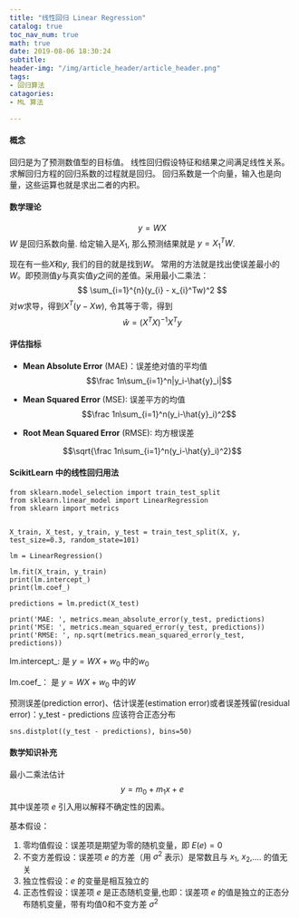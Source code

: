 ```yaml
---
title: "线性回归 Linear Regression"
catalog: true
toc_nav_num: true
math: true
date: 2019-08-06 18:30:24
subtitle:
header-img: "/img/article_header/article_header.png"
tags:
- 回归算法
catagories:
- ML 算法

---
```


#### 概念
回归是为了预测数值型的目标值。
线性回归假设特征和结果之间满足线性关系。
求解回归方程的回归系数的过程就是回归。
回归系数是一个向量，输入也是向量，这些运算也就是求出二者的内积。

#### 数学理论
$$
y=WX
$$
$W$ 是回归系数向量.
给定输入是$X_{1}$, 那么预测结果就是 $y=X_{1}^{T}W$.

现在有一些$X$和$y$, 我们的目的就是找到$W$。 常用的方法就是找出使误差最小的$W$。即预测值$y$与真实值$y$之间的差值。采用最小二乘法：
$$
\sum_{i=1}^{n}(y_{i} - x_{i}^Tw)^2
$$
对$w$求导，得到$X^T(y-Xw)$, 令其等于零，得到
$$
\hat{w} = (X^TX)^{-1}X^Ty
$$
#### 评估指标

* **Mean Absolute Error** (MAE)：误差绝对值的平均值
$$\frac 1n\sum_{i=1}^n|y_i-\hat{y}_i|$$

* **Mean Squared Error** (MSE): 误差平方的均值
$$\frac 1n\sum_{i=1}^n(y_i-\hat{y}_i)^2$$

* **Root Mean Squared Error** (RMSE): 均方根误差

$$\sqrt{\frac 1n\sum_{i=1}^n(y_i-\hat{y}_i)^2}$$


#### ScikitLearn 中的线性回归用法

~~~
from sklearn.model_selection import train_test_split
from sklearn.linear_model import LinearRegression
from sklearn import metrics


X_train, X_test, y_train, y_test = train_test_split(X, y, test_size=0.3, random_state=101)

lm = LinearRegression()

lm.fit(X_train, y_train)
print(lm.intercept_)
print(lm.coef_)

predictions = lm.predict(X_test)

print('MAE: ', metrics.mean_absolute_error(y_test, predictions)
print('MSE: ', metrics.mean_squared_error(y_test, predictions))
print('RMSE: ', np.sqrt(metrics.mean_squared_error(y_test, predictions))
~~~
lm.intercept_: 是 $y=WX + w_{0}$ 中的$w_{0}$

lm.coef_： 是 $y=WX + w_{0}$ 中的$W$


预测误差(prediction error)、估计误差(estimation error)或者误差残留(residual error)：y_test - predictions 应该符合正态分布
~~~
sns.distplot((y_test - predictions), bins=50)
~~~

#### 数学知识补充
最小二乘法估计
$$
y = m_{0} + m_{1}x + e
$$
其中误差项 $e$ 引入用以解释不确定性的因素。

基本假设：
1. 零均值假设：误差项是期望为零的随机变量，即 $E(e)=0$
2. 不变方差假设：误差项 $e$ 的方差（用 $\sigma^2$ 表示）是常数且与 $x_{1}$, $x_{2}$,…. 的值无关
3. 独立性假设：$e$ 的变量是相互独立的
4. 正态性假设：误差项 $e$ 是正态随机变量,也即：误差项 $e$ 的值是独立的正态分布随机变量，带有均值0和不变方差 $\sigma^2$